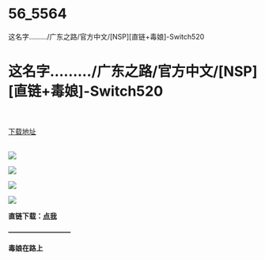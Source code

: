 # 56_5564
这名字………/广东之路/官方中文/[NSP][直链+毒娘]-Switch520
# 这名字………/广东之路/官方中文/[NSP][直链+毒娘]-Switch520
 <br/></br>
[下载地址](https://www.switch520.cc/article/5564 "下载地址")
<br/></br>

<p><span><strong><img src="https://ae01.alicdn.com/kf/U1b1f29b189164153892475b82fa21662N.jpg"></strong></span></p>
<p><span><strong><img src="https://ae01.alicdn.com/kf/Uc0be46053862428fae75bc6e78dbda52h.jpg"></strong></span></p>
<p><span><strong><img src="https://ae01.alicdn.com/kf/U1f64394a8ac14298acdaeb78beed3929F.jpg"></strong></span></p>
<p><span><strong><img src="https://ae01.alicdn.com/kf/Ua89704c426b4481098151df0eb0f4e95G.jpg"></strong></span></p>
<p></p>
<p></p>
<p></p>
<p><span><strong>直链下载：</strong></span><a href="https://ziyuan5.free520.net/vps2/Road%20to%20Guangdong%20%5B01006C2012714000%5D%5Bv0%5D.nsp.rar" target="_self" style="text-decoration: underline" rel="noopener noreferrer"><span><strong>点我</strong></span></a></p>
<p><span><strong>—————————</strong></span></p>
<p><span><strong>毒娘在路上</strong></span></p>
